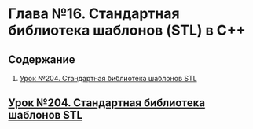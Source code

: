 # Глава №16. Стандартная библиотека шаблонов (STL) в C++
## Содержание
1. [Урок №204. Стандартная библиотека шаблонов STL](#урок-204-стандартная-библиотека-шаблонов-stl)

## [Урок №204. Стандартная библиотека шаблонов STL](#урок-204-стандартная-библиотека-шаблонов-stl)